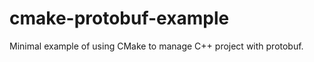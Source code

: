cmake-protobuf-example
======================

Minimal example of using CMake to manage C++ project with protobuf.
